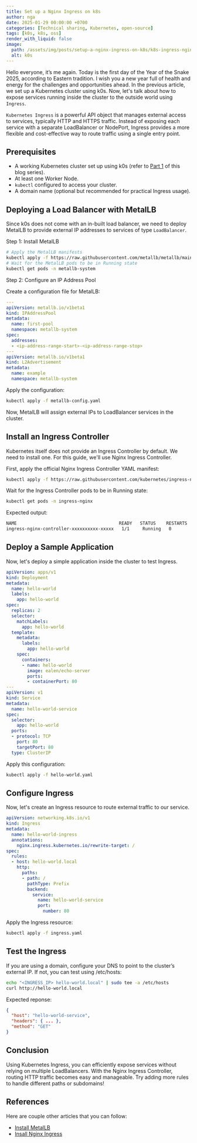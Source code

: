 ```yaml
---
title: Set up a Nginx Ingress on k8s
author: nga
date: 2025-01-29 00:00:00 +0700
categories: [Technical sharing, Kubernetes, open-source]
tags: [k0s, k8s, oss]
render_with_liquid: false
image:
  path: /assets/img/posts/setup-a-nginx-ingress-on-k8s/k8s-ingress-nginx.webp
  alt: k0s
---
```


Hello everyone, it’s me again. Today is the first day of the Year of the Snake 2025, according to Eastern tradition. I wish you a new year full of health and energy for the challenges and opportunities ahead. In the previous article, we set up a Kubernetes cluster using k0s. Now, let's talk about how to expose services running inside the cluster to the outside world using `Ingress`.

`Kubernetes Ingress` is a powerful API object that manages external access to services, typically HTTP and HTTPS traffic. Instead of exposing each service with a separate LoadBalancer or NodePort, Ingress provides a more flexible and cost-effective way to route traffic using a single entry point.

## Prerequisites
- A working Kubernetes cluster set up using k0s (refer to [Part 1](/posts/set-up-k8s-cluster-using-k0s) of this blog series).
- At least one Worker Node.
- `kubectl` configured to access your cluster.
- A domain name (optional but recommended for practical Ingress usage).

## Deploying a Load Balancer with MetalLB
Since k0s does not come with an in-built load balancer, we need to deploy MetalLB to provide external IP addresses to services of type `LoadBalancer`.

Step 1: Install MetalLB

```bash
# Apply the MetalLB manifests
kubectl apply -f https://raw.githubusercontent.com/metallb/metallb/main/config/manifests/metallb-native.yaml
# Wait for the MetalLB pods to be in Running state
kubectl get pods -n metallb-system
```

Step 2: Configure an IP Address Pool

Create a configuration file for MetalLB:

```yaml
---
apiVersion: metallb.io/v1beta1
kind: IPAddressPool
metadata:
  name: first-pool
  namespace: metallb-system
spec:
  addresses:
  - <ip-address-range-start>-<ip-address-range-stop>
---
apiVersion: metallb.io/v1beta1
kind: L2Advertisement
metadata:
  name: example
  namespace: metallb-system
```

Apply the configuration:

```bash
kubectl apply -f metallb-config.yaml
```

Now, MetalLB will assign external IPs to LoadBalancer services in the cluster.

## Install an Ingress Controller
Kubernetes itself does not provide an Ingress Controller by default. We need to install one. For this guide, we'll use Nginx Ingress Controller.

First, apply the official Nginx Ingress Controller YAML manifest:
```bash
kubectl apply -f https://raw.githubusercontent.com/kubernetes/ingress-nginx/main/deploy/static/provider/cloud/deploy.yaml
```

Wait for the Ingress Controller pods to be in Running state:

```bash
kubectl get pods -n ingress-nginx
```

Expected output:

```bash
NAME                                       READY   STATUS    RESTARTS   AGE
ingress-nginx-controller-xxxxxxxxxx-xxxxx   1/1     Running   0          1m
```

## Deploy a Sample Application
Now, let's deploy a simple application inside the cluster to test Ingress.

```yaml
apiVersion: apps/v1
kind: Deployment
metadata:
  name: hello-world
  labels:
    app: hello-world
spec:
  replicas: 2
  selector:
    matchLabels:
      app: hello-world
  template:
    metadata:
      labels:
        app: hello-world
    spec:
      containers:
      - name: hello-world
        image: ealen/echo-server
        ports:
        - containerPort: 80
---
apiVersion: v1
kind: Service
metadata:
  name: hello-world-service
spec:
  selector:
    app: hello-world
  ports:
  - protocol: TCP
    port: 80
    targetPort: 80
  type: ClusterIP
```

Apply this configuration:

```bash
kubectl apply -f hello-world.yaml
```

## Configure Ingress
Now, let's create an Ingress resource to route external traffic to our service.

```yaml
apiVersion: networking.k8s.io/v1
kind: Ingress
metadata:
  name: hello-world-ingress
  annotations:
    nginx.ingress.kubernetes.io/rewrite-target: /
spec:
  rules:
  - host: hello-world.local
    http:
      paths:
      - path: /
        pathType: Prefix
        backend:
          service:
            name: hello-world-service
            port:
              number: 80
```

Apply the Ingress resource:

```bash
kubectl apply -f ingress.yaml
```

## Test the Ingress
If you are using a domain, configure your DNS to point to the cluster’s external IP. If not, you can test using /etc/hosts:

```bash
echo "<INGRESS_IP> hello-world.local" | sudo tee -a /etc/hosts
curl http://hello-world.local
```

Expected reponse:
```json
{
  "host": "hello-world-service",
  "headers": { ... },
  "method": "GET"
}
```

## Conclusion

Using Kubernetes Ingress, you can efficiently expose services without relying on multiple LoadBalancers. With the Nginx Ingress Controller, routing HTTP traffic becomes easy and manageable. Try adding more rules to handle different paths or subdomains!

## References

Here are couple other articles that you can follow:
- [Install MetalLB](https://docs.k0sproject.io/v1.31.3+k0s.0/examples/metallb-loadbalancer/)
- [Insall Nginx Ingress](https://docs.k0sproject.io/v1.31.3+k0s.0/examples/nginx-ingress/)
